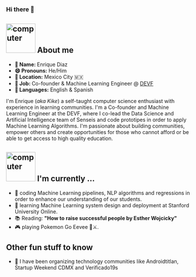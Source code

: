 ### Hi there 👋

<!--
**cogitovsmachina/cogitovsmachina** is a ✨ _special_ ✨ repository because its `README.md` (this file) appears on your GitHub profile.

Here are some ideas to get you started:

- 🔭 I’m currently working on ...
- 🌱 I’m currently learning ...
- 👯 I’m looking to collaborate on ...
- 🤔 I’m looking for help with ...
- 💬 Ask me about ...
- 📫 How to reach me: ...
- 😄 Pronouns: ...
- ⚡ Fun fact: ...
-->


<h2><img src="https://thumbs.gfycat.com/AcrobaticMatureGazelle.webp" alt="computer" width="80"> About me </h2>

<div >
  <!-- <img src="https://github.com/juanpflores/juanpflores/blob/main/assets/happy-juanpa.gif" align="right" width="300">-->

<ul>
  <li><b>👤 Name: </b> Enrique Diaz</li>
  <li><b>😄 Pronouns:</b>  He/Him</li>
  <li><b>📍 Location:</b> Mexico City 🇲🇽</li>
  <li><b>💼 Job: </b>Co-founder & Machine Learning Engineer @ <a href="devf.la">DEVF</a></li>
  <li><b>📣 Languages:</b> English & Spanish</li>
</ul>

<p>I'm Enrique (<i>aka Kike</i>) a self-taught computer science enthusiast with experience in learning communities. I'm a Co-founder and Machine Learning Engineer at the DEVF, 
  where I co-lead the Data Science and Artificial Intelligence team of Senseis and code prototipes in order to apply Machine Learning Algorithms. I'm passionate about building communities, empower others and create opportunities for those who cannot afford or be able to get access to high quality education.
</p>

</div>

<!--<img src="https://img.shields.io/badge/juanpflores_%20-%231DA1F2.svg?&style=for-the-badge&logo=Twitter&logoColor=white">
-->

<h2><img src="https://thumbs.gfycat.com/ScaryCreamyGlobefish.webp" alt="computer" width="80"> I'm currently ...</h2>

- 🔭 coding Machine Learning pipelines, NLP algorithms and regressions in order to enhance our understanding of our students.
- 🌱 learning Machine Learning system design and deployment at Stanford University Online.
- 📚 Reading: **"How to raise successful people by Esther Wojcicky"**
- 🎮 playing Pokemon Go Eevee 🤖⚔.

<h2>Other fun stuff to know</h2>

- 🔬 I have been organizing technology communities like Androidtitlan, Startup Weekend CDMX and Verificado19s 

<!-- - 📝 Working with me? Read the [Kike's User Manual](https://willbeheresomeday.org) -->
